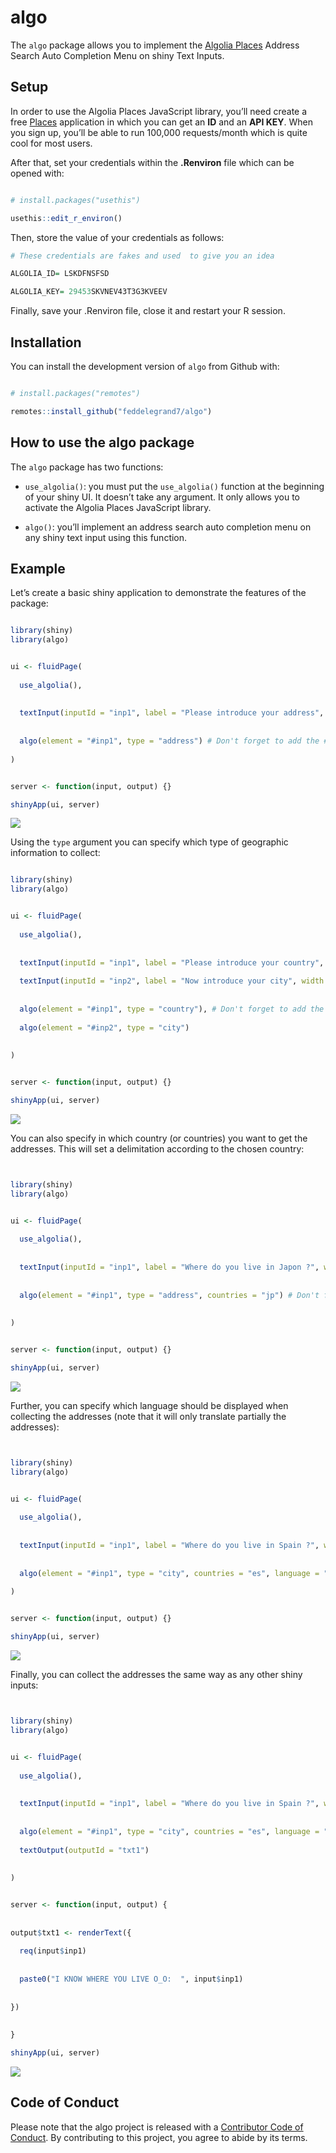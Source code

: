 
<!-- README.md is generated from README.Rmd. Please edit that file -->

# algo

<!-- badges: start -->

<!-- badges: end -->

The `algo` package allows you to implement the [Algolia
Places](https://community.algolia.com/places/) Address Search Auto
Completion Menu on shiny Text Inputs.

## Setup

In order to use the Algolia Places JavaScript library, you’ll need
create a free
[Places](https://community.algolia.com/places/pricing.html) application
in which you can get an **ID** and an **API KEY**. When you sign up,
you’ll be able to run 100,000 requests/month which is quite cool for
most users.

After that, set your credentials within the **.Renviron** file which can
be opened with:

``` r

# install.packages("usethis")

usethis::edit_r_environ()
```

Then, store the value of your credentials as follows:

``` r
# These credentials are fakes and used  to give you an idea

ALGOLIA_ID= LSKDFNSFSD  

ALGOLIA_KEY= 29453SKVNEV43T3G3KVEEV
```

Finally, save your .Renviron file, close it and restart your R session.

## Installation

You can install the development version of `algo` from Github with:

``` r

# install.packages("remotes")

remotes::install_github("feddelegrand7/algo")
```

## How to use the algo package

The `algo` package has two functions:

  - `use_algolia()`: you must put the `use_algolia()` function at the
    beginning of your shiny UI. It doesn’t take any argument. It only
    allows you to activate the Algolia Places JavaScript library.

  - `algo()`: you’ll implement an address search auto completion menu on
    any shiny text input using this function.

## Example

Let’s create a basic shiny application to demonstrate the features of
the package:

``` r

library(shiny)
library(algo)


ui <- fluidPage(
  
  use_algolia(), 
  
  
  textInput(inputId = "inp1", label = "Please introduce your address", width = "800px"), 
  
  
  algo(element = "#inp1", type = "address") # Don't forget to add the # to your ID
  
)


server <- function(input, output) {}

shinyApp(ui, server)
```

![](man/figures/algoexample.gif)

Using the `type` argument you can specify which type of geographic
information to collect:

``` r

library(shiny)
library(algo)


ui <- fluidPage(
  
  use_algolia(), 
  
  
  textInput(inputId = "inp1", label = "Please introduce your country", width = "800px"), 
  
  textInput(inputId = "inp2", label = "Now introduce your city", width = "800px"),
  
  
  algo(element = "#inp1", type = "country"), # Don't forget to add the # to your ID
  
  algo(element = "#inp2", type = "city")
  
  
)


server <- function(input, output) {}

shinyApp(ui, server)
```

![](man/figures/algoexample2.gif)

You can also specify in which country (or countries) you want to get the
addresses. This will set a delimitation according to the chosen country:

``` r


library(shiny)
library(algo)


ui <- fluidPage(
  
  use_algolia(), 
  
  
  textInput(inputId = "inp1", label = "Where do you live in Japon ?", width = "800px"), 
  
  
  algo(element = "#inp1", type = "address", countries = "jp") # Don't forget to add the # to your ID
  
  
)


server <- function(input, output) {}

shinyApp(ui, server)
```

![](man/figures/algoexample3.gif)

Further, you can specify which language should be displayed when
collecting the addresses (note that it will only translate partially the
addresses):

``` r


library(shiny)
library(algo)


ui <- fluidPage(
  
  use_algolia(), 
  
  
  textInput(inputId = "inp1", label = "Where do you live in Spain ?", width = "800px"), 
  
  
  algo(element = "#inp1", type = "city", countries = "es", language = "de") # Don't forget to add the # to your ID
  
)


server <- function(input, output) {}

shinyApp(ui, server)
```

![](man/figures/algoexample4.gif)

Finally, you can collect the addresses the same way as any other shiny
inputs:

``` r


library(shiny)
library(algo)


ui <- fluidPage(
  
  use_algolia(), 
  
  
  textInput(inputId = "inp1", label = "Where do you live in Spain ?", width = "800px"), 
  
  
  algo(element = "#inp1", type = "city", countries = "es", language = "de"), # Don't forget to add the # to your ID
  
  textOutput(outputId = "txt1")
  
  
)


server <- function(input, output) {
  
  
output$txt1 <- renderText({
  
  req(input$inp1)
  
  
  paste0("I KNOW WHERE YOU LIVE O_O:  ", input$inp1)
  
  
})
  
  
}

shinyApp(ui, server)
```

![](man/figures/algoexample5.gif)

## Code of Conduct

Please note that the algo project is released with a [Contributor Code
of
Conduct](https://contributor-covenant.org/version/2/0/CODE_OF_CONDUCT.html).
By contributing to this project, you agree to abide by its terms.
